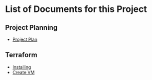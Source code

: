 #  List of Documents for this Project

## Project Planning
- [Project Plan](./documents/project/ProjectPlan.md)

## Terraform
- [Installing](./documents/installs/InstallTerraForm.md)
- [Create VM](./documents/installs/TerraForm-Create-VM.md)
